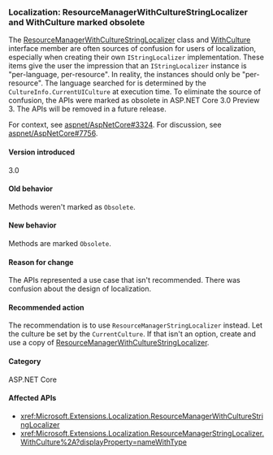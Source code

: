 ### Localization: ResourceManagerWithCultureStringLocalizer and WithCulture marked obsolete

The [ResourceManagerWithCultureStringLocalizer](https://github.com/aspnet/Localization/blob/43b974482c7b703c92085c6f68b3b23d8fe32720/src/Microsoft.Extensions.Localization/ResourceManagerWithCultureStringLocalizer.cs#L18) class and [WithCulture](https://github.com/aspnet/Localization/blob/master/src/Microsoft.Extensions.Localization/ResourceManagerStringLocalizer.cs#L154-L170) interface member are often sources of confusion for users of localization, especially when creating their own `IStringLocalizer` implementation. These items give the user the impression that an `IStringLocalizer` instance is "per-language, per-resource". In reality, the instances should only be "per-resource". The language searched for is determined by the `CultureInfo.CurrentUICulture` at execution time. To eliminate the source of confusion, the APIs were marked as obsolete in ASP.NET Core 3.0 Preview 3. The APIs will be removed in a future release.

For context, see [aspnet/AspNetCore#3324](https://github.com/aspnet/AspNetCore/issues/3324). For discussion, see [aspnet/AspNetCore#7756](https://github.com/aspnet/AspNetCore/issues/7756).

#### Version introduced

3.0

#### Old behavior

Methods weren't marked as `Obsolete`.

#### New behavior

Methods are marked `Obsolete`.

#### Reason for change

The APIs represented a use case that isn't recommended. There was confusion about the design of localization.

#### Recommended action

The recommendation is to use `ResourceManagerStringLocalizer` instead. Let the culture be set by the `CurrentCulture`. If that isn't an option, create and use a copy of [ResourceManagerWithCultureStringLocalizer](https://github.com/aspnet/Localization/blob/43b974482c7b703c92085c6f68b3b23d8fe32720/src/Microsoft.Extensions.Localization/ResourceManagerWithCultureStringLocalizer.cs#L18).

#### Category

ASP.NET Core

#### Affected APIs

- <xref:Microsoft.Extensions.Localization.ResourceManagerWithCultureStringLocalizer>
- <xref:Microsoft.Extensions.Localization.ResourceManagerStringLocalizer.WithCulture%2A?displayProperty=nameWithType>

<!--

#### Affected APIs

- `T:Microsoft.Extensions.Localization.ResourceManagerWithCultureStringLocalizer`
- `Overload:Microsoft.Extensions.Localization.ResourceManagerStringLocalizer.WithCulture`

-->
